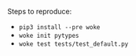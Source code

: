 Steps to reproduce:
- `pip3 install --pre woke`
- `woke init pytypes`
- `woke test tests/test_default.py`
